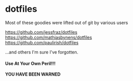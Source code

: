 # dotfiles

Most of these goodies were lifted out of git by various users

https://github.com/jessfraz/dotfiles
https://github.com/mathiasbynens/dotfiles
https://github.com/paulirish/dotfiles

...and others I'm sure I've forgotten.


#### Use At Your Own Peril!!!
**YOU HAVE BEEN WARNED**
